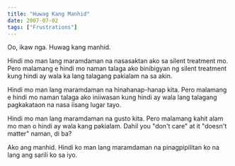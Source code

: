 ```yaml
---
title: "Huwag Kang Manhid"
date: 2007-07-02
tags: ["Frustrations"]
---
```


Oo, ikaw nga. Huwag kang manhid.

Hindi mo man lang maramdaman na nasasaktan ako sa silent treatment mo. Pero malamang e hindi mo naman talaga ako binibigyan ng silent treatment kung hindi ay wala ka lang talagang pakialam na sa akin.

Hindi mo man lang maramdaman na hinahanap-hanap kita. Pero malamang e hindi mo naman talaga ako iniiwasan kung hindi ay wala lang talagang pagkakataon na nasa iisang lugar tayo.

Hindi mo man lang maramdaman na gusto kita. Pero malamang kahit alam mo man o hindi ay wala kang pakialam. Dahil you "don't care" at it "doesn't matter" naman, di ba?

Ako ang manhid. Hindi ko man lang maramdaman na pinagpipilitan ko na lang ang sarili ko sa iyo.